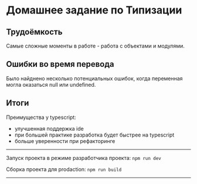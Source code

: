 # Домашнее задание по Типизации

## Трудоёмкость

Самые сложные моменты в работе - работа с объектами и модулями.

## Ошибки во время перевода

Было найднено несколько потенциальных ошибок, когда переменная могла оказаться null или undefined.

## Итоги

Преимущества у typescript:

- улучшенная поддержка ide
- при большей практике разработка будет быстрее на typescript
- больше уверенности при рефакторинге

---

Запуск проекта в режиме разработчика проекта:
`npm run dev`

Сборка проекта для prodaction:
`npm run build`

---
